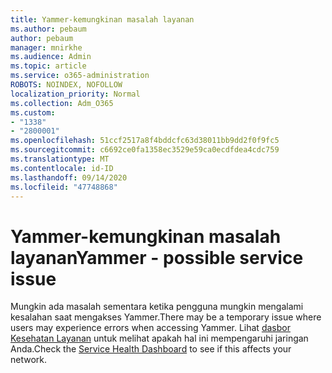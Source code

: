 ```yaml
---
title: Yammer-kemungkinan masalah layanan
ms.author: pebaum
author: pebaum
manager: mnirkhe
ms.audience: Admin
ms.topic: article
ms.service: o365-administration
ROBOTS: NOINDEX, NOFOLLOW
localization_priority: Normal
ms.collection: Adm_O365
ms.custom:
- "1338"
- "2800001"
ms.openlocfilehash: 51ccf2517a8f4bddcfc63d38011bb9dd2f0f9fc5
ms.sourcegitcommit: c6692ce0fa1358ec3529e59ca0ecdfdea4cdc759
ms.translationtype: MT
ms.contentlocale: id-ID
ms.lasthandoff: 09/14/2020
ms.locfileid: "47748868"
---
```

# <a name="yammer---possible-service-issue"></a><span data-ttu-id="ac17c-102">Yammer-kemungkinan masalah layanan</span><span class="sxs-lookup"><span data-stu-id="ac17c-102">Yammer - possible service issue</span></span>

<span data-ttu-id="ac17c-103">Mungkin ada masalah sementara ketika pengguna mungkin mengalami kesalahan saat mengakses Yammer.</span><span class="sxs-lookup"><span data-stu-id="ac17c-103">There may be a temporary issue where users may experience errors when accessing Yammer.</span></span> <span data-ttu-id="ac17c-104">Lihat [dasbor Kesehatan Layanan](https://admin.microsoft.com/AdminPortal/Home#/servicehealth) untuk melihat apakah hal ini mempengaruhi jaringan Anda.</span><span class="sxs-lookup"><span data-stu-id="ac17c-104">Check the [Service Health Dashboard](https://admin.microsoft.com/AdminPortal/Home#/servicehealth) to see if this affects your network.</span></span>
